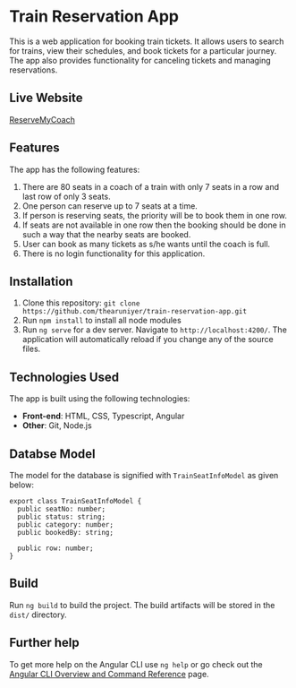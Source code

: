# Train Reservation App

This is a web application for booking train tickets. It allows users to search for trains, view their schedules, and book tickets for a particular journey. The app also provides functionality for canceling tickets and managing reservations.

## Live Website

[ReserveMyCoach](https://reservemycoach.netlify.app/)

## Features

The app has the following features:

1. There are 80 seats in a coach of a train with only 7 seats in a row and last row of only 3 seats. 
2. One person can reserve up to 7 seats at a time.
3. If person is reserving seats, the priority will be to book them in one row.
4. If seats are not available in one row then the booking should be done in such a way that the nearby seats are booked.
5. User can book as many tickets as s/he wants until the coach is full. 
6. There is no login functionality for this application.

## Installation

1. Clone this repository: `git clone https://github.com/thearuniyer/train-reservation-app.git`
2. Run `npm install` to install all node modules
3. Run `ng serve` for a dev server. Navigate to `http://localhost:4200/`. The application will automatically reload if you change any of the source files.

## Technologies Used

The app is built using the following technologies:

- **Front-end**: HTML, CSS, Typescript, Angular
- **Other**: Git, Node.js

## Databse Model

The model for the database is signified with `TrainSeatInfoModel` as given below:

```
export class TrainSeatInfoModel {
  public seatNo: number;
  public status: string;
  public category: number;
  public bookedBy: string;
  
  public row: number;
}
```

## Build

Run `ng build` to build the project. The build artifacts will be stored in the `dist/` directory.


## Further help

To get more help on the Angular CLI use `ng help` or go check out the [Angular CLI Overview and Command Reference](https://angular.io/cli) page.
